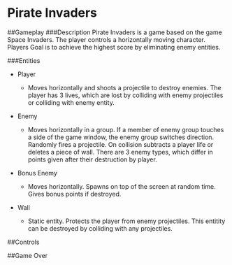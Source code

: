 # Pirate Invaders

##Gameplay
###Description
Pirate Invaders is a game based on the game Space Invaders. The player controls a horizontally moving character. 
Players Goal is to achieve the highest score by eliminating enemy entities.

###Entities
- Player 
  - Moves horizontally and shoots a projectile to destroy enemies. The player has 3 lives, which are lost by colliding with enemy 
projectiles or colliding with enemy entity.

- Enemy 
  - Moves horizontally in a group. If a member of enemy group touches a side of the game window, the enemy group switches direction. 
Randomly fires a projectile. On collision subtracts a player life or deletes a piece of wall. 
There are 3 enemy types, which differ in points given after their destruction by player.

- Bonus Enemy 
  - Moves horizontally. Spawns on top of the screen at random time. Gives bonus points if destroyed.

- Wall
  - Static entity. Protects the player from enemy projectiles. This entitity can be destroyed by colliding with any projectiles.

##Controls

##Game Over

